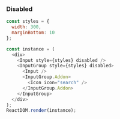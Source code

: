 ### Disabled

<!--start-code-->

```js
const styles = {
  width: 300,
  marginBottom: 10
};

const instance = (
  <div>
    <Input style={styles} disabled />
    <InputGroup style={styles} disabled>
      <Input />
      <InputGroup.Addon>
        <Icon icon="search" />
      </InputGroup.Addon>
    </InputGroup>
  </div>
);
ReactDOM.render(instance);
```

<!--end-code-->
